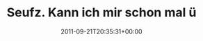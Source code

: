 ---
retweeted: false
source: <a href="http://itunes.apple.com/us/app/twitter/id409789998?mt=12" rel="nofollow">Twitter
  for Mac</a>
entities:
  hashtags: []
  symbols: []
  user_mentions: []
  urls:
  - url: http://t.co/UQqqAC2N
    expanded_url: http://thingsappleisworthmorethan.tumblr.com
    display_url: thingsappleisworthmorethan.tumblr.com
    indices:
    - '93'
    - '113'
display_text_range:
- '0'
- '113'
favorite_count: '0'
id_str: '116611538319716352'
truncated: false
retweet_count: '3'
id: '116611538319716352'
possibly_sensitive: false
created_at: Wed Sep 21 20:35:31 +0000 2011
favorited: false
full_text: Seufz. Kann ich mir schon mal überlegen, von welcher Marke mein nächster
  Computer sein wird.
lang: de
quote_url: http://thingsappleisworthmorethan.tumblr.com
tags:
- pesos:twitter
date: '2011-09-21T20:35:31+00:00'
src: https://twitter.com/bascht/status/116611538319716352
original_url: https://twitter.com/bascht/status/116611538319716352
type: twitter_tweet
text: Seufz. Kann ich mir schon mal überlegen, von welcher Marke mein nächster Computer
  sein wird.
title: Seufz. Kann ich mir schon mal ü

---